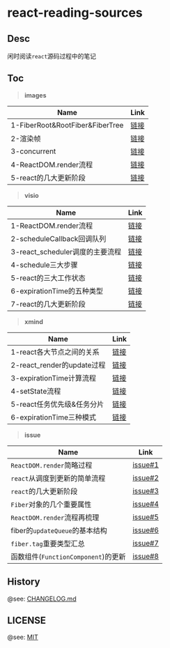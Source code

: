 # react-reading-sources

## Desc

闲时阅读`react`源码过程中的笔记

## Toc

> **images**

| Name                            | Link                                                 |
| ------------------------------- | ---------------------------------------------------- |
| 1-FiberRoot&RootFiber&FiberTree | [链接](./images/1-FiberRoot&RootFiber&FiberTree.png) |
| 2-渲染帧                        | [链接](./images/2-渲染帧.png)                        |
| 3-concurrent                    | [链接](./images/3-concurrent.png)                    |
| 4-ReactDOM.render流程           | [链接](./images/4-ReactDOM.render流程.png)           |
| 5-react的几大更新阶段           | [链接](./images/5-react的几大更新阶段.png)           |

> **visio**

| Name                            | Link                                                 |
| ------------------------------- | ---------------------------------------------------- |
| 1-ReactDOM.render流程           | [链接](./visio/1-ReactDOM.render流程.vsdx)           |
| 2-scheduleCallback回调队列      | [链接](./visio/2-scheduleCallback回调队列.vsdx)      |
| 3-react_scheduler调度的主要流程 | [链接](./visio/3-react_scheduler调度的主要流程.vsdx) |
| 4-schedule三大步骤              | [链接](./visio/4-schedule三大步骤.vsdx)              |
| 5-react的三大工作状态           | [链接](./visio/5-react的三大工作状态.vsdx)           |
| 6-expirationTime的五种类型      | [链接](./visio/6-expirationTime的五种类型.vsdx)      |
| 7-react的几大更新阶段           | [链接](./visio/7-react的几大更新阶段.vsdx)           |

> **xmind**

| Name                       | Link                                             |
| -------------------------- | ------------------------------------------------ |
| 1-react各大节点之间的关系  | [链接](./xmind/1-react各大节点之间的关系.xmind)  |
| 2-react_render的update过程 | [链接](./xmind/2-react_render的update过程.xmind) |
| 3-expirationTime计算流程   | [链接](./xmind/3-expirationTime计算流程.xmind)   |
| 4-setState流程             | [链接](./xmind/4-setState流程.xmind)             |
| 5-react任务优先级&任务分片 | [链接](./xmind/5-react任务优先级&任务分片.xmind) |
| 6-expirationTime三种模式   | [链接](./xmind/6-expirationTime三种模式.xmind)   |

> **issue**

| Name                                | Link                                                              |
| ----------------------------------- | ----------------------------------------------------------------- |
| `ReactDOM.render`简略过程           | [issue#1](https://github.com/ddzy/react-reading-sources/issues/1) |
| `react`从调度到更新的简单流程       | [issue#2](https://github.com/ddzy/react-reading-sources/issues/2) |
| `react`的几大更新阶段               | [issue#3](https://github.com/ddzy/react-reading-sources/issues/3) |
| `Fiber`对象的几个重要属性           | [issue#4](https://github.com/ddzy/react-reading-sources/issues/4) |
| `ReactDOM.render`流程再梳理         | [issue#5](https://github.com/ddzy/react-reading-sources/issues/5) |
| fiber的`updateQueue`的基本结构      | [issue#6](https://github.com/ddzy/react-reading-sources/issues/6) |
| `fiber.tag`重要类型汇总             | [issue#7](https://github.com/ddzy/react-reading-sources/issues/7) |
| 函数组件(`FunctionComponent`)的更新 | [issue#8](https://github.com/ddzy/react-reading-sources/issues/8) |

## History

@see: [CHANGELOG.md](./CHANGELOG.md)

## LICENSE

@see: [MIT](./LICENSE)